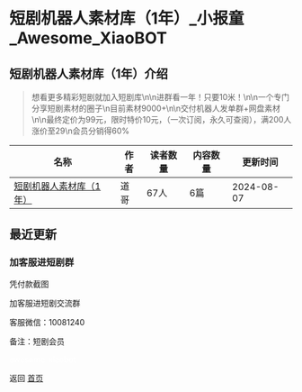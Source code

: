 # 短剧机器人素材库（1年）_小报童_Awesome_XiaoBOT

## 短剧机器人素材库（1年）介绍
> 想看更多精彩短剧就加入短剧库\n\n进群看一年！只要10米！\n\n一个专门分享短剧素材的圈子\n目前素材9000+\n\n交付机器人发单群+网盘素材\n\n最终定价为99元，限时特价10元，（一次订阅，永久可查阅），满200人涨价至29\n会员分销得60%  
  


|名称|作者|读者数量|内容数量|更新时间|
|---|---|---|---|---|
|[短剧机器人素材库（1年）](https://xiaobot.net/p/duanju88?refer=0b133df9-27dc-423b-8101-639049001c13)|道哥|67人|6篇|2024-08-07|

## 最近更新
### 加客服进短剧群

凭付款截图

加客服进短剧交流群

客服微信：10081240

备注：短剧会员


<a href="https://github.com/Reno9527/awesome-xiaobot" style="color: white; text-decoration: none;">awesome-xiaobot</a>

返回 [首页](../README.md)
